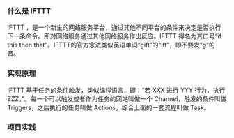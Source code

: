### 什么是 IFTTT

IFTTT ，是一个新生的网络服务平台，通过其他不同平台的条件来决定是否执行下一条命令。即对网络服务通过其他网络服务作出反应。IFTTT 得名为其口号“if this then that”。IFTTT的官方念法类似英语单词“gift”的“ift”，即不要发“g”的音。

### 实现原理

IFTTT 基于任务的条件触发，类似编程语言，即：“若 XXX 进行 YYY 行为，执行 ZZZ。”。每一个可以触发或者作为任务的网站叫做一个 Channel，触发的条件叫做 Triggers，之后执行的任务叫做 Actions，综合上面的一套流程叫做 Task。

### 项目实践
